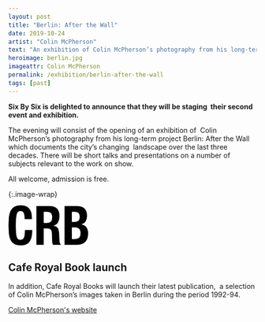```yaml
---
layout: post
title: "Berlin: After the Wall"
date: 2019-10-24
artist: "Colin McPherson"
text: "An exhibition of Colin McPherson’s photography from his long-term project Berlin: After the Wall which documents the city’s changing landscape over the last three decades."
heroimage: berlin.jpg
imageattr: Colin McPherson
permalink: /exhibition/berlin-after-the-wall
tags: [past]
---
```


__Six By Six is delighted to announce that they will be staging  their second event and exhibition.  __

The evening will consist of the opening of an exhibition of  Colin McPherson’s photography from his long-term project Berlin: After the Wall which documents the city’s changing  landscape over the last three decades. There will be short talks and presentations on a number of subjects relevant to the work on show. 

All welcome, admission is free.

{:.image-wrap}

![Café Royal Books](/assets/images/logo-crb.png)

## Cafe Royal Book launch
In addition, Cafe Royal Books will launch their latest publication,  a selection of Colin McPherson’s images taken in Berlin during the period 1992-94. 


[Colin McPherson's website](http://www.colinmcpherson.com)
